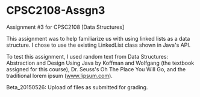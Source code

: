 CPSC2108-Assgn3
===============

Assignment #3 for CPSC2108 [Data Structures]

This assignment was to help familiarize us with using linked lists as a data structure.  I chose to use the existing LinkedList class shown in Java's API.  

To test this assignment, I used random text from Data Structures: Abstraction and Design Using Java by Koffman and Wolfgang (the textbook assigned for this course), Dr. Seuss's Oh The Place You Will Go, and the traditional lorem ipsum (www.lipsum.com).

Beta_20150526: Upload of files as submitted for grading. 
